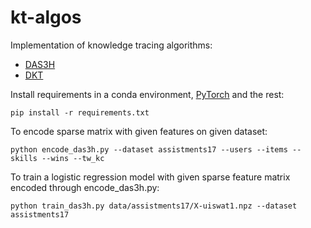 # kt-algos
Implementation of knowledge tracing algorithms:
- [DAS3H](https://arxiv.org/pdf/1905.06873.pdf)
- [DKT](https://stanford.edu/~cpiech/bio/papers/deepKnowledgeTracing.pdf)

Install requirements in a conda environment, [PyTorch](https://pytorch.org) and the rest:

```
pip install -r requirements.txt
```

To encode sparse matrix with given features on given dataset:

```
python encode_das3h.py --dataset assistments17 --users --items --skills --wins --tw_kc
```

To train a logistic regression model with given sparse feature matrix encoded through encode_das3h.py:

```
python train_das3h.py data/assistments17/X-uiswat1.npz --dataset assistments17
```
